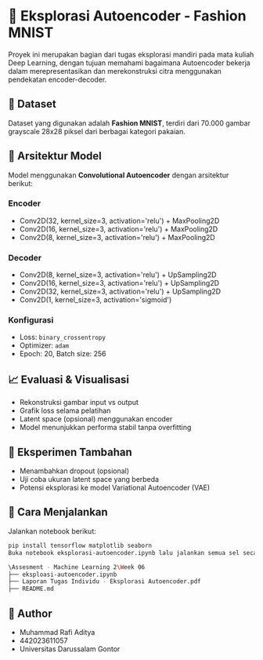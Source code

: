 # 🎨 Eksplorasi Autoencoder - Fashion MNIST

Proyek ini merupakan bagian dari tugas eksplorasi mandiri pada mata kuliah Deep Learning, dengan tujuan memahami bagaimana Autoencoder bekerja dalam merepresentasikan dan merekonstruksi citra menggunakan pendekatan encoder-decoder.

## 📂 Dataset

Dataset yang digunakan adalah **Fashion MNIST**, terdiri dari 70.000 gambar grayscale 28x28 piksel dari berbagai kategori pakaian.

## 🧠 Arsitektur Model

Model menggunakan **Convolutional Autoencoder** dengan arsitektur berikut:

### Encoder

- Conv2D(32, kernel_size=3, activation='relu') + MaxPooling2D
- Conv2D(16, kernel_size=3, activation='relu') + MaxPooling2D
- Conv2D(8, kernel_size=3, activation='relu') + MaxPooling2D

### Decoder

- Conv2D(8, kernel_size=3, activation='relu') + UpSampling2D
- Conv2D(16, kernel_size=3, activation='relu') + UpSampling2D
- Conv2D(32, kernel_size=3, activation='relu') + UpSampling2D
- Conv2D(1, kernel_size=3, activation='sigmoid')

### Konfigurasi

- Loss: `binary_crossentropy`
- Optimizer: `adam`
- Epoch: 20, Batch size: 256

## 📈 Evaluasi & Visualisasi

- Rekonstruksi gambar input vs output
- Grafik loss selama pelatihan
- Latent space (opsional) menggunakan encoder
- Model menunjukkan performa stabil tanpa overfitting

## 🧪 Eksperimen Tambahan

- Menambahkan dropout (opsional)
- Uji coba ukuran latent space yang berbeda
- Potensi eksplorasi ke model Variational Autoencoder (VAE)

## 📌 Cara Menjalankan

Jalankan notebook berikut:

```bash
pip install tensorflow matplotlib seaborn
Buka notebook eksplorasi-autoencoder.ipynb lalu jalankan semua sel secara berurutan.

\Assesment - Machine Learning 2\Week 06
├── eksploasi-autoencoder.ipynb
├── Laporan Tugas Individu - Eksplorasi Autoencoder.pdf
├── README.md
```

## 👤 Author
- Muhammad Rafi Aditya
- 442023611057
- Universitas Darussalam Gontor
